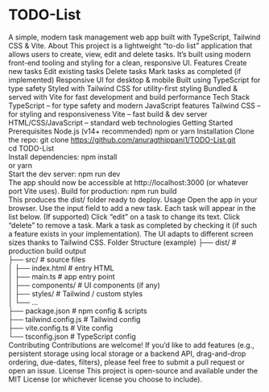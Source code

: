 # TODO-List


A simple, modern task management web app built with TypeScript, Tailwind CSS & Vite.
About
This project is a lightweight “to-do list” application that allows users to create, view, edit and delete tasks. It’s built using modern front-end tooling and styling for a clean, responsive UI.
Features
Create new tasks
Edit existing tasks
Delete tasks
Mark tasks as completed (if implemented)
Responsive UI for desktop & mobile
Built using TypeScript for type safety
Styled with Tailwind CSS for utility-first styling
Bundled & served with Vite for fast development and build performance
Tech Stack
TypeScript – for type safety and modern JavaScript features
Tailwind CSS – for styling and responsiveness
Vite – fast build & dev server
HTML/CSS/JavaScript – standard web technologies
Getting Started
Prerequisites
Node.js (v14+ recommended)
npm or yarn
Installation
Clone the repo:
git clone https://github.com/anuragthippani1/TODO-List.git  
cd TODO-List  
Install dependencies:
npm install  
or
yarn  
Start the dev server:
npm run dev  
The app should now be accessible at http://localhost:3000 (or whatever port Vite uses).
Build for production:
npm run build  
This produces the dist/ folder ready to deploy.
Usage
Open the app in your browser.
Use the input field to add a new task.
Each task will appear in the list below.
(If supported) Click “edit” on a task to change its text.
Click “delete” to remove a task.
Mark a task as completed by checking it (if such a feature exists in your implementation).
The UI adapts to different screen sizes thanks to Tailwind CSS.
Folder Structure (example)
├── dist/                # production build output  
├── src/                 # source files  
│   ├── index.html       # entry HTML  
│   ├── main.ts          # app entry point  
│   ├── components/      # UI components (if any)  
│   ├── styles/          # Tailwind / custom styles  
│   └── …  
├── package.json         # npm config & scripts  
├── tailwind.config.js   # Tailwind config  
├── vite.config.ts       # Vite config  
└── tsconfig.json        # TypeScript config  
Contributing
Contributions are welcome! If you’d like to add features (e.g., persistent storage using local storage or a backend API, drag-and-drop ordering, due-dates, filters), please feel free to submit a pull request or open an issue.
License
This project is open-source and available under the MIT License (or whichever license you choose to include).
